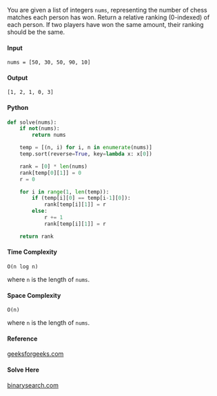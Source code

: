 You are given a list of integers `nums`, representing the number of chess matches each person has won. Return a relative ranking (0-indexed) of each person. If two players have won the same amount, their ranking should be the same.

#### Input 
```
nums = [50, 30, 50, 90, 10]
```  
#### Output 
```
[1, 2, 1, 0, 3]
```

#### Python
```python
def solve(nums):
    if not(nums):
        return nums

    temp = [(n, i) for i, n in enumerate(nums)]
    temp.sort(reverse=True, key=lambda x: x[0])

    rank = [0] * len(nums)
    rank[temp[0][1]] = 0
    r = 0

    for i in range(1, len(temp)):
        if (temp[i][0] == temp[i-1][0]):
            rank[temp[i][1]] = r
        else:
            r += 1
            rank[temp[i][1]] = r

    return rank
```

#### Time Complexity
```
O(n log n)
```
where `n` is the length of `nums`.

#### Space Complexity
```
O(n) 
```
where `n` is the length of `nums`.

#### Reference
[geeksforgeeks.com](https://www.geeksforgeeks.org/rank-elements-array/)

#### Solve Here
[binarysearch.com](https://binarysearch.com/problems/Leaderboard)
